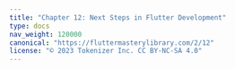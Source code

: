 ```yaml
---
title: "Chapter 12: Next Steps in Flutter Development"
type: docs
nav_weight: 120000
canonical: "https://fluttermasterylibrary.com/2/12"
license: "© 2023 Tokenizer Inc. CC BY-NC-SA 4.0"
---
```

